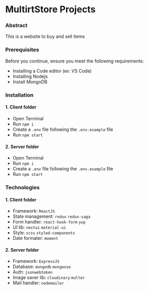 # MultirtStore Projects

### Abstract
This is a website to buy and sell items

### Prerequisites
Before you continue, ensure you meet the following requirements:
- Installing a Code editor (ex: VS Code)
- Installing Nodejs
- Install MongoDB

### Installation 
#### 1. Client folder
- Open Terminal
- Run `npm i`
- Create a `.env` file following the `.env.example` file
- Run `npm start`
#### 2. Server folder
- Open Terminal
- Run `npm i`
- Create a `.env` file following the `.env.example` file
- Run `npm start`

### Technologies
#### 1. Client folder
- Framework: `ReactJS`
- State management: `redux` `redux-saga`
- Form handler: `react-hook-form` `yup`
- UI lib: `nextui` `material-ui`
- Style: `scss` `styled-components`
- Date formater: `moment`
#### 2. Server folder
- Framework: `ExpressJS`
- Database: `mongodb` `mongoose`
- Auth: `jsonwebtoken`
- Image saver lib: `cloudinary` `multer`
- Mail handler: `nodemailer`
